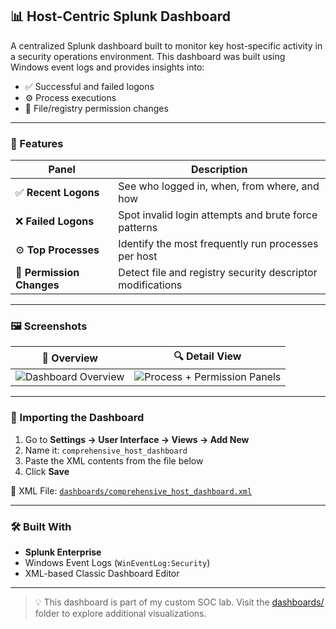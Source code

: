 ## 📊 Host-Centric Splunk Dashboard

A centralized Splunk dashboard built to monitor key host-specific activity in a security operations environment. This dashboard was built using Windows event logs and provides insights into:

- ✅ Successful and failed logons
- ⚙️ Process executions
- 🔐 File/registry permission changes

---

### 🧠 Features

| Panel                     | Description                                                |
|---------------------------|------------------------------------------------------------|
| ✅ **Recent Logons**       | See who logged in, when, from where, and how              |
| ❌ **Failed Logons**       | Spot invalid login attempts and brute force patterns       |
| ⚙️ **Top Processes**       | Identify the most frequently run processes per host        |
| 🔐 **Permission Changes**  | Detect file and registry security descriptor modifications |

---

### 🖼️ Screenshots

| 🧭 Overview | 🔍 Detail View |
|------------|----------------|
| ![Dashboard Overview](./dashboards/Recent%20Logon%20Activity%20+%20Failed%20Logon%20Reasons.png) | ![Process + Permission Panels](./dashboards/Screenshot%202025-07-08%20111933.png) |

---

### 🧾 Importing the Dashboard

1. Go to **Settings → User Interface → Views → Add New**
2. Name it: `comprehensive_host_dashboard`
3. Paste the XML contents from the file below
4. Click **Save**

📂 XML File: [`dashboards/comprehensive_host_dashboard.xml`](./dashboards/comprehensive_host_dashboard.xml)

---

### 🛠️ Built With

- **Splunk Enterprise**
- Windows Event Logs (`WinEventLog:Security`)
- XML-based Classic Dashboard Editor

---

> 💡 This dashboard is part of my custom SOC lab. Visit the [dashboards/](./dashboards/) folder to explore additional visualizations.
